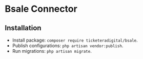 # Bsale Connector

## Installation

- Install package: `composer require ticketeradigital/bsale`.
- Publish configurations: `php artisan vendor:publish`.
- Run migrations: `php artisan migrate`.
